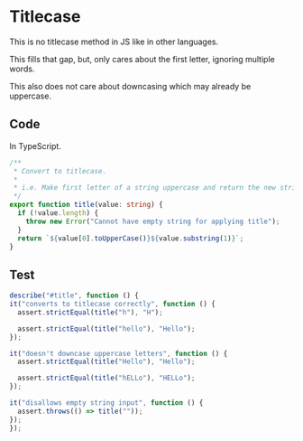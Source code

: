 # Titlecase

This is no titlecase method in JS like in other languages. 

This fills that gap, but, only cares about the first letter, ignoring multiple words.

This also does not care about downcasing which may already be uppercase.


## Code

In TypeScript.

```typescript
/**
 * Convert to titlecase.
 *
 * i.e. Make first letter of a string uppercase and return the new string.
 */
export function title(value: string) {
  if (!value.length) {
    throw new Error("Cannot have empty string for applying title");
  }
  return `${value[0].toUpperCase()}${value.substring(1)}`;
}
```


## Test

```typescript
describe("#title", function () {
it("converts to titlecase correctly", function () {
  assert.strictEqual(title("h"), "H");

  assert.strictEqual(title("hello"), "Hello");
});

it("doesn't downcase uppercase letters", function () {
  assert.strictEqual(title("Hello"), "Hello");

  assert.strictEqual(title("hELLo"), "HELLo");
});

it("disallows empty string input", function () {
  assert.throws(() => title(""));
});
});
```
